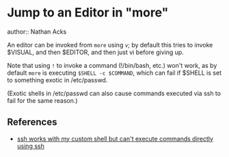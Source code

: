 # Jump to an Editor in "more"

author:: Nathan Acks

An editor can be invoked from `more` using `v`; by default this tries to invoke $VISUAL, and then $EDITOR, and then just vi before giving up.

Note that using `!` to invoke a command (!/bin/bash, etc.) won't work, as by default `more` is executing `$SHELL -c $COMMAND`, which can fail if $SHELL is set to something exotic in /etc/passwd.

(Exotic shells in /etc/passwd can also cause commands executed via ssh to fail for the same reason.)

## References

* [ssh works with my custom shell but can't execute commands directly using ssh](https://stackoverflow.com/a/52673010)
